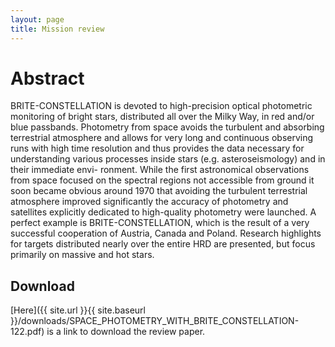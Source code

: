 ```yaml
---
layout: page
title: Mission review
---
```

# Abstract 

BRITE-CONSTELLATION is devoted to high-precision optical photometric monitoring of bright stars, distributed all over the Milky Way, in red and/or blue passbands. Photometry from space avoids the turbulent and absorbing terrestrial atmosphere and allows for very long and continuous observing runs with high time resolution and thus provides the data necessary for understanding various processes inside stars (e.g. asteroseismology) and in their immediate envi- ronment. While the first astronomical observations from space focused on the spectral regions not accessible from ground it soon became obvious around 1970 that avoiding the turbulent terrestrial atmosphere improved significantly the accuracy of photometry and satellites explicitly dedicated to high-quality photometry were launched. A perfect example is BRITE-CONSTELLATION, which is the result of a very successful cooperation of Austria, Canada and Poland. Research highlights for targets distributed nearly over the entire HRD are presented, but focus primarily on massive and hot stars.

## Download

[Here]({{ site.url }}{{ site.baseurl }}/downloads/SPACE_PHOTOMETRY_WITH_BRITE_CONSTELLATION-122.pdf) is a link to download the review paper.